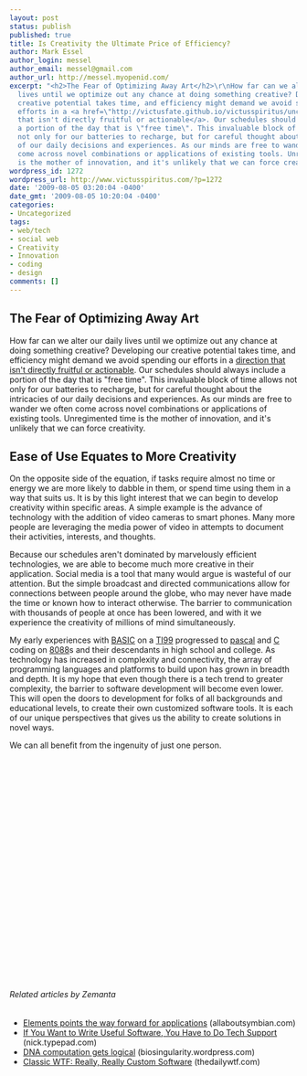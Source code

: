 ```yaml
---
layout: post
status: publish
published: true
title: Is Creativity the Ultimate Price of Efficiency?
author: Mark Essel
author_login: messel
author_email: messel@gmail.com
author_url: http://messel.myopenid.com/
excerpt: "<h2>The Fear of Optimizing Away Art</h2>\r\nHow far can we alter our daily
  lives until we optimize out any chance at doing something creative? Developing our
  creative potential takes time, and efficiency might demand we avoid spending our
  efforts in a <a href=\"http://victusfate.github.io/victusspiritus/uncategorized/2009/08/02/discriminating-between-interesting-and-actionable-info/\">direction
  that isn't directly fruitful or actionable</a>. Our schedules should always include
  a portion of the day that is \"free time\". This invaluable block of time allows
  not only for our batteries to recharge, but for careful thought about the intricacies
  of our daily decisions and experiences. As our minds are free to wander we often
  come across novel combinations or applications of existing tools. Unregimented time
  is the mother of innovation, and it's unlikely that we can force creativity."
wordpress_id: 1272
wordpress_url: http://www.victusspiritus.com/?p=1272
date: '2009-08-05 03:20:04 -0400'
date_gmt: '2009-08-05 10:20:04 -0400'
categories:
- Uncategorized
tags:
- web/tech
- social web
- Creativity
- Innovation
- coding
- design
comments: []
---
```

<h2>The Fear of Optimizing Away Art</h2>
<p>How far can we alter our daily lives until we optimize out any chance at doing something creative? Developing our creative potential takes time, and efficiency might demand we avoid spending our efforts in a <a href="http://victusfate.github.io/victusspiritus/uncategorized/2009/08/02/discriminating-between-interesting-and-actionable-info/">direction that isn't directly fruitful or actionable</a>. Our schedules should always include a portion of the day that is "free time". This invaluable block of time allows not only for our batteries to recharge, but for careful thought about the intricacies of our daily decisions and experiences. As our minds are free to wander we often come across novel combinations or applications of existing tools. Unregimented time is the mother of innovation, and it's unlikely that we can force creativity.<a id="more"></a><a id="more-1272"></a></p>
<h2><strong>Ease of Use Equates to More Creativity</strong></h2>
<p>On the opposite side of the equation, if tasks require almost no time or energy we are more likely to dabble in them, or spend time using them in a way that suits us. It is by this light interest that we can begin to develop creativity within specific areas. A simple example is the advance of technology with the addition of video cameras to smart phones. Many more people are leveraging the media power of video in attempts to document their activities, interests, and thoughts.</p>
<p>Because our schedules aren't dominated by marvelously efficient technologies, we are able to become much more creative in their application. Social media is a tool that many would argue is wasteful of our attention. But the simple broadcast and directed communications allow for connections between people around the globe, who may never have made the time or known how to interact otherwise. The barrier to communication with thousands of people at once has been lowered, and with it we experience the creativity of millions of mind simultaneously.</p>
<p>My early experiences with <a href="http://en.wikipedia.org/wiki/BASIC">BASIC</a> on a <a href="http://en.wikipedia.org/wiki/TI99">TI99</a> progressed to <a href="http://en.wikipedia.org/wiki/Pascal_(programming_language)">pascal</a> and <a href="http://en.wikipedia.org/wiki/C_programming_language">C</a> coding on <a href="http://en.wikipedia.org/wiki/Intel_8088">8088</a>s and their descendants in high school and college. As technology has increased in complexity and connectivity, the array of programming languages and platforms to build upon has grown in breadth and depth. It is my hope that even though there is a tech trend to greater complexity, the barrier to software development will become even lower. This will open the doors to development for folks of all backgrounds and educational levels, to create their own customized software tools. It is each of our unique perspectives that gives us the ability to create solutions in novel ways.</p>
<p>We can all benefit from the ingenuity of just one person.</p>
<p><object classid="clsid:d27cdb6e-ae6d-11cf-96b8-444553540000" width="480" height="385" codebase="http://download.macromedia.com/pub/shockwave/cabs/flash/swflash.cab#version=6,0,40,0"><param name="allowFullScreen" value="true" /><param name="allowscriptaccess" value="always" /><param name="src" value="http://www.youtube.com/v/P9JWuGQRL8I&amp;hl=en&amp;fs=1&amp;color1=0x006699&amp;color2=0x54abd6" /><param name="allowfullscreen" value="true" /><embed type="application/x-shockwave-flash" width="480" height="385" src="http://www.youtube.com/v/P9JWuGQRL8I&amp;hl=en&amp;fs=1&amp;color1=0x006699&amp;color2=0x54abd6" allowscriptaccess="always" allowfullscreen="true"></embed></object></p>
<h6 class="zemanta-related-title" style="font-size: 1em;">Related articles by Zemanta</h6>
<ul class="zemanta-article-ul">
<li class="zemanta-article-ul-li"><a href="http://www.allaboutsymbian.com/news/item/10206_Elements_Points_The_Way_Forwar.php">Elements points the way forward for applications</a> (allaboutsymbian.com)</li>
<li class="zemanta-article-ul-li"><a href="http://nick.typepad.com/blog/2009/06/if-you-want-to-write-useful-software-you-have-to-do-tech-support.html">If You Want to Write Useful Software, You Have to Do Tech Support</a> (nick.typepad.com)</li>
<li class="zemanta-article-ul-li"><a href="http://biosingularity.wordpress.com/2009/08/05/dna-computation-gets-logical/">DNA computation gets logical</a> (biosingularity.wordpress.com)</li>
<li class="zemanta-article-ul-li"><a href="http://thedailywtf.com/Articles/Classic-WTF-Really,-Really-Custom-Software.aspx">Classic WTF: Really, Really Custom Software</a> (thedailywtf.com)</li>
</ul>

